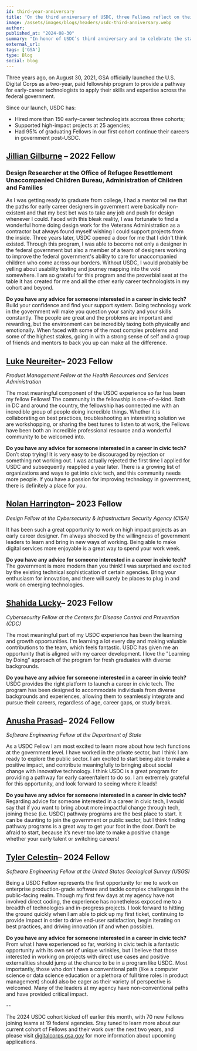 ```yaml
---
id: third-year-anniversary
title: 'On the third anniversary of USDC, three Fellows reflect on their experiences'
image: /assets/images/blogs/headers/usdc-third-anniversary.webp
author: 
published_at: "2024-08-30"
summary: "In honor of USDC’s third anniversary and to celebrate the start of the latest 2024 cohort, Fellows reflect on their experiences and how USDC has impacted their career."
external_url: 
tags: ['GSA']
type: Blog
social: blog
---
```


Three years ago, on August 30, 2021, GSA officially launched the U.S. Digital Corps as a two-year, paid fellowship program to provide a pathway for early-career technologists to apply their skills and expertise across the federal government.

Since our launch, USDC has:
- Hired more than 150 early-career technologists accross three cohorts;
- Supported high-impact projects at 25 agencies;
- Had 95% of graduating Fellows in our first cohort continue their careers in government post-USDC.

## [Jillian Gilburne]({{site.baseurl}}/fellows/jillian-gilburne/) – 2022 Fellow
### Design Researcher at the Office of Refugee Resettlement Unaccompanied Children Bureau, Administration of Children and Families

As I was getting ready to graduate from college, I had a mentor tell me that the paths for early career designers in government were basically non-existent and that my best bet was to take any job and push for design whenever I could. Faced with this bleak reality, I was fortunate to find a wonderful home doing design work for the Veterans Administration as a contractor but always found myself wishing I could support projects from the inside. Three years later, USDC opened a door for me that I didn't think existed. Through this program, I was able to become not only a designer in the federal government but also a member of a team of designers working to improve the federal government's ability to care for unaccompanied children who come across our borders. Without USDC, I would probably be yelling about usability testing and journey mapping into the void somewhere. I am so grateful for this program and the proverbial seat at the table it has created for me and all the other early career technologists in my cohort and beyond.

**Do you have any advice for someone interested in a career in civic tech?**  
Build your confidence and find your support system. Doing technology work in the government will make you question your sanity and your skills constantly. The people are great and the problems are important and rewarding, but the environment can be incredibly taxing both physically and emotionally. When faced with some of the most complex problems and some of the highest stakes, going in with a strong sense of self and a group of friends and mentors to back you up can make all the difference. 

## [Luke Neureiter]({{site.baseurl}}/fellows/luke-neureiter/)– 2023 Fellow
*Product Management Fellow at the Health Resources and Services Administration*

The most meaningful component of the USDC experience so far has been my fellow Fellows! The community in the fellowship is one-of-a-kind. Both in DC and around the country, the fellowship has connected me with an incredible group of people doing incredible things. Whether it is collaborating on best practices, troubleshooting an interesting solution we are workshopping, or sharing the best tunes to listen to at work, the Fellows have been both an incredible professional resource and a wonderful community to be welcomed into.

**Do you have any advice for someone interested in a career in civic tech?**  
Don’t stop trying! It is very easy to be discouraged by rejection or something not working out. I was actually rejected the first time I applied for USDC and subsequently reapplied a year later. There is a growing list of organizations and ways to get into civic tech, and this community needs more people. If you have a passion for improving technology in government, there is definitely a place for you.

## [Nolan Harrington]({{site.baseurl}}/fellows/nolan-harrington/)– 2023 Fellow
*Design Fellow at the Cybersecurity & Infrastructure Security Agency (CISA)*

It has been such a great opportunity to work on high impact projects as an early career designer. I'm always shocked by the willingness of government leaders to learn and bring in new ways of working. Being able to make digital services more enjoyable is a great way to spend your work week.

**Do you have any advice for someone interested in a career in civic tech?**  
The government is more modern than you think! I was surprised and excited by the existing technical sophistication of certain agencies. Bring your enthusiasm for innovation, and there will surely be places to plug in and work on emerging technologies.

## [Shahida Lucky]({{site.baseurl}}/fellows/shahida-lucky/)– 2023 Fellow
*Cybersecurity Fellow at the Centers for Disease Control and Prevention (CDC)*

The most meaningful part of my USDC experience has been the learning and growth opportunities. I'm learning a lot every day and making valuable contributions to the team, which feels fantastic. USDC has given me an opportunity that is aligned with my career development. I love the "Learning by Doing" approach of the program for fresh graduates with diverse backgrounds.

**Do you have any advice for someone interested in a career in civic tech?**  
USDC provides the right platform to launch a career in civic tech. The program has been designed to accommodate individuals from diverse backgrounds and experiences, allowing them to seamlessly integrate and pursue their careers, regardless of age, career gaps, or study break.

## [Anusha Prasad]({{site.baseurl}}/fellows/anusha-prasad/)– 2024 Fellow
*Software Engineering Fellow at the Department of State*

As a USDC Fellow I am most excited to learn more about how tech functions at the government level. I have worked in the private sector, but I think I am ready to explore the public sector. I am excited to start being able to make a positive impact, and contribute meaningfully to bringing about social change with innovative technology. I think USDC is a great program for providing a pathway for early career/talent to do so. I am extremely grateful for this opportunity, and look forward to seeing where it leads!

**Do you have any advice for someone interested in a career in civic tech?**  
Regarding advice for someone interested in a career in civic tech, I would say that if you want to bring about more impactful change through tech, joining these (i.e. USDC) pathway programs are the best place to start. It can be daunting to join the government or public sector, but I think finding pathway programs is a great way to get your foot in the door. Don’t be afraid to start, because it’s never too late to make a positive change whether your early talent or switching careers!

## [Tyler Celestin]({{site.baseurl}}/fellows/tyler-celestin/)– 2024 Fellow
*Software Engineering Fellow at the United States Geological Survey (USGS)*

Being a USDC Fellow represents the first opportunity for me to work on enterprise production-grade software and tackle complex challenges in the public-facing realm. Though my first few days at my agency have not involved direct coding, the experience has nonetheless exposed me to a breadth of technologies and in-progress projects. I look forward to hitting the ground quickly when I am able to pick up my first ticket, continuing to provide impact in order to drive end-user satisfaction, begin iterating on best practices, and driving innovation (if and when possible).

**Do you have any advice for someone interested in a career in civic tech?**  
From what I have experienced so far, working in civic tech is a fantastic opportunity with its own set of unique wrinkles, but I believe that those interested in working on projects with direct use cases and positive externalities should jump at the chance to be in a program like USDC. Most importantly, those who don't have a conventional path (like a computer science or data science education or a plethora of full time roles in product management) should also be eager as their variety of perspective is welcomed. Many of the leaders at my agency have non-conventional paths and have provided critical impact.

--

The 2024 USDC cohort kicked off earlier this month, with 70 new Fellows joining teams at 19 federal agencies. Stay tuned to learn more about our current cohort of Fellows and their work over the next two years, and please visit [digitalcorps.gsa.gov](http://digitalcorps.gsa.gov) for more information about upcoming applications.
